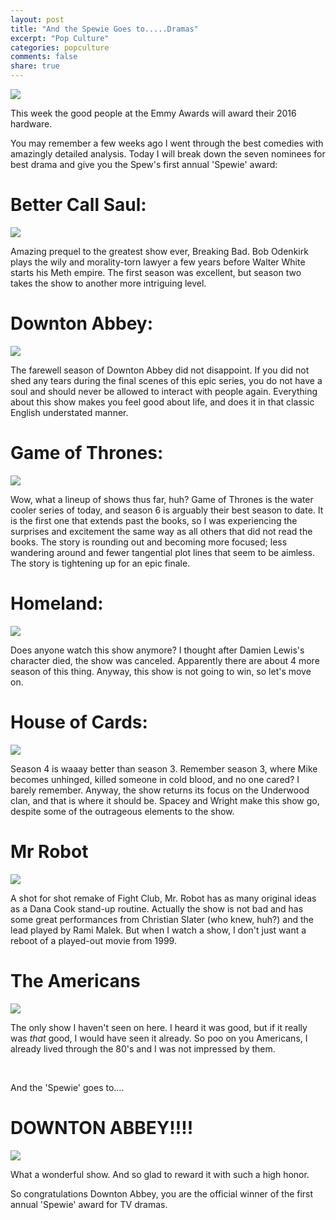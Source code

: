```yaml
---
layout: post
title: "And the Spewie Goes to.....Dramas"
excerpt: "Pop Culture"
categories: popculture
comments: false
share: true
---
```


![](http://www.indiewire.com/wp-content/uploads/2014/06/emmy-awards-image.jpg)


This week the good people at the Emmy Awards will award their 2016 hardware. 

You may remember a few weeks ago I went through the best comedies with amazingly detailed analysis. Today I will break down the seven nominees for best drama and give you the Spew's first annual 'Spewie' award:


# Better Call Saul:

![](http://images.amcnetworks.com/amc.com/wp-content/uploads/2010/12/better_call_saul_logo-C.png)


Amazing prequel to the greatest show ever, Breaking Bad. Bob Odenkirk plays the wily and morality-torn lawyer a few years before Walter White starts his Meth empire. The first season was excellent, but season two takes the show to another more intriguing level. 


# Downton Abbey:


![](http://www.childsplaymodels.co.uk/Downton-Abbey/Downton-Abbey-Logo.jpg)


The farewell season of Downton Abbey did not disappoint. If you did not shed any tears during the final scenes of this epic series, you do not have a soul and should never be allowed to interact with people again. Everything about this show makes you feel good about life, and does it in that classic English understated manner. 



# Game of Thrones:


![](http://www.titancon.com/images/game_of_thrones_logo.jpg)

Wow, what a lineup of shows thus far, huh? Game of Thrones is the water cooler series of today, and season 6 is arguably their best season to date. It is the first one that extends past the books, so I was experiencing the surprises and excitement the same way as all others that did not read the books. The story is rounding out and becoming more focused; less wandering around and fewer tangential plot lines that seem to be aimless. The story is tightening up for an epic finale.




# Homeland:



![](http://www.theroyalfrontier.com/wp-content/uploads/2014/12/homeland-logo-copy.png)

Does anyone watch this show anymore? I thought after Damien Lewis's character died, the show was canceled. Apparently there are about 4 more season of this thing. Anyway, this show is not going to win, so let's move on.


# House of Cards:


![](http://lifewatchgames.com/wp-content/uploads/2015/01/House-of-Cards-Logo-e1420610458845.png)


Season 4 is waaay better than season 3. Remember season 3, where Mike becomes unhinged, killed someone in cold blood, and no one cared? I barely remember. Anyway, the show returns its focus on the Underwood clan, and that is where it should be. Spacey and Wright make this show go, despite some of the outrageous elements to the show.



# Mr Robot


![](https://mir-s3-cdn-cf.behance.net/project_modules/disp/b0645d29439535.55f2d8364030c.png)

A shot for shot remake of Fight Club, Mr. Robot has as many original ideas as a Dana Cook stand-up routine. Actually the show is not bad and has some great performances from Christian Slater (who knew, huh?) and the lead played by Rami Malek. But when I watch a show, I don't just want a reboot of a played-out movie from 1999.

# The Americans

![](http://www.vectorgraphicsfree.com/wp-content/uploads/2015/05/the_americans_vector_logo.jpg)

The only show I haven't seen on here. I heard it was good, but if it really was *that* good, I would have seen it already. So poo on you Americans, I already lived through the 80's and I was not impressed by them.



<br>


And the 'Spewie' goes to....


# DOWNTON ABBEY!!!!


![](http://d2buyft38glmwk.cloudfront.net/media/images/canonical/DA6_-Season_Release_1080x1020.jpg)


What a wonderful show. And so glad to reward it with such a high honor.


So congratulations Downton Abbey, you are the official winner of the first annual 'Spewie' award for TV dramas. 




